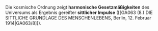 
Die kosmische Ordnung zeigt **harmonische Gesetzmäßigkeiten** des Universums als Ergebnis gereifter **sittlicher Impulse** ([[GA063 (8.) DIE SITTLICHE GRUNDLAGE DES MENSCHENLEBENS, Berlin, 12. Februar 1914|GA063/8]]).
